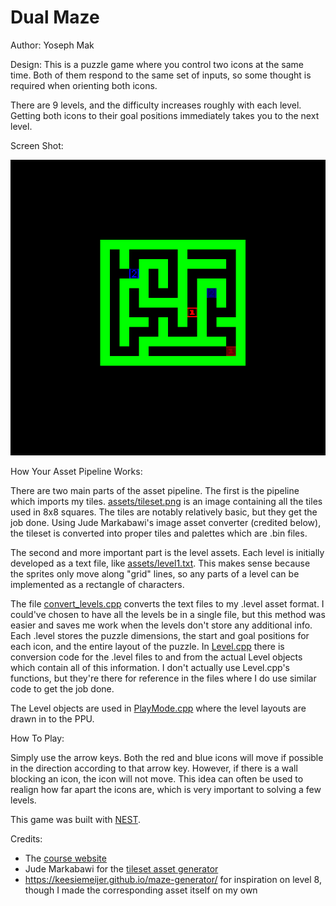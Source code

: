 # Dual Maze

Author: Yoseph Mak

Design: This is a puzzle game where you control two icons at the same time. Both of them respond to the same set of inputs, so some thought is required when orienting both icons.

There are 9 levels, and the difficulty increases roughly with each level. Getting both icons to their goal positions immediately takes you to the next level.

Screen Shot:

![Screen Shot of Level 8](screenshot.png)

How Your Asset Pipeline Works:

There are two main parts of the asset pipeline. The first is the pipeline which imports my tiles. [assets/tileset.png](assets/tileset.png) is an image containing all the tiles used in 8x8 squares. The tiles are notably relatively basic, but they get the job done. Using Jude Markabawi's image asset converter (credited below), the tileset is converted into proper tiles and palettes which are .bin files.

The second and more important part is the level assets. Each level is initially developed as a text file, like [assets/level1.txt](assets/level1.txt). This makes sense because the sprites only move along "grid" lines, so any parts of a level can be implemented as a rectangle of characters.

The file [convert_levels.cpp](convert_levels.cpp) converts the text files to my .level asset format. I could've chosen to have all the levels be in a single file, but this method was easier and saves me work when the levels don't store any additional info. Each .level stores the puzzle dimensions, the start and goal positions for each icon, and the entire layout of the puzzle. In [Level.cpp](Level.cpp) there is conversion code for the .level files to and from the actual Level objects which contain all of this information. I don't actually use Level.cpp's functions, but they're there for reference in the files where I do use similar code to get the job done.

The Level objects are used in [PlayMode.cpp](PlayMode.cpp) where the level layouts are drawn in to the PPU.

How To Play:

Simply use the arrow keys. Both the red and blue icons will move if possible in the direction according to that arrow key. However, if there is a wall blocking an icon, the icon will not move. This idea can often be used to realign how far apart the icons are, which is very important to solving a few levels.

This game was built with [NEST](NEST.md).

Credits:
- The [course website](http://graphics.cs.cmu.edu/courses/15-466-f24)
- Jude Markabawi for the [tileset asset generator](asset_gen.py)
- https://keesiemeijer.github.io/maze-generator/ for inspiration on level 8, though I made the corresponding asset itself on my own